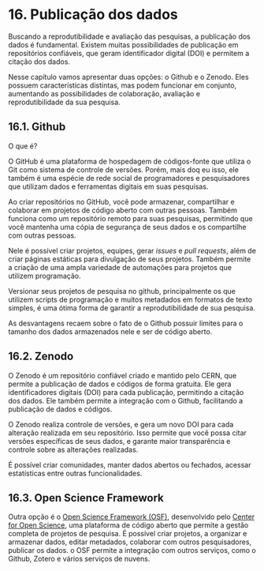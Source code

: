 # 16. Publicação dos dados

Buscando a reprodutibilidade e avaliação das pesquisas, a publicação dos dados é fundamental. Existem muitas possibilidades de publicação em repositórios confiáveis, que geram identificador digital (DOI) e permitem a citação dos dados.

Nesse capítulo vamos apresentar duas opções: o Github e o Zenodo. Eles possuem características distintas, mas podem funcionar em conjunto, aumentando as possibilidades de colaboração, avaliação e reprodutibilidade da sua pesquisa.

## 16.1. Github

O que é?

O GitHub é uma plataforma de hospedagem de códigos-fonte que utiliza o Git como sistema de controle de versões. Porém, mais doq eu isso, ele também é uma espécie de rede social de programadores e pesquisadores que utilizam dados e ferramentas digitais em suas pesquisas. 

Ao criar repositórios no GitHub, você pode armazenar, compartilhar e colaborar em projetos de código aberto com outras pessoas. Também funciona como um repositório remoto para suas pesquisas, permitindo que você mantenha uma cópia de segurança de seus dados e os compartilhe com outras pessoas.

Nele é possível criar projetos, equipes, gerar *issues* e *pull requests*, além de criar páginas estáticas para divulgação de seus projetos. Também permite a criação de uma ampla variedade de automações para projetos que utilizem programação.

Versionar seus projetos de pesquisa no github, principalmente os que utilizem scripts de programação e muitos metadados em formatos de texto simples, é uma ótima forma de garantir a reprodutibilidade de sua pesquisa.

As desvantagens recaem sobre o fato de o Github possuir limites para o tamanho dos dados armazenados nele e ser de código aberto.

## 16.2. Zenodo

O Zenodo é um repositório confiável criado e mantido pelo CERN, que permite a publicação de dados e códigos de forma gratuita. Ele gera identificadores digitais (DOI) para cada publicação, permitindo a citação dos dados. Ele também permite a integração com o Github, facilitando a publicação de dados e códigos.

O Zenodo realiza controle de versões, e gera um novo DOI para cada alteração realizada em seu repositório. Isso permite que você possa citar versões específicas de seus dados, e garante maior transparência e controle sobre as alterações realizadas.

É possível criar comunidades, manter dados abertos ou fechados, acessar estatísticas entre outras funcionalidades.


## 16.3. Open Science Framework

Outra opção é o [Open Science Framework (OSF)](https://osf.io/), desenvolvido pelo [Center for Open Science](https://www.cos.io/), uma plataforma de código aberto que permite a gestão completa de projetos de pesquisa. É possível criar projetos, a organizar e armazenar dados, editar metadados, colaborar com outros pesquisadores, publicar os dados. o OSF permite a integração com outros serviços, como o Github, Zotero e vários serviços de nuvens.